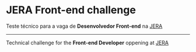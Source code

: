# JERA Front-end challenge

Teste técnico para a vaga de **Desenvolvedor Front-end** na [JERA](https://www.jera.com.br)

---

Technical challenge for the **Front-end Developer** oppening at [JERA](https://www.jera.com.br)